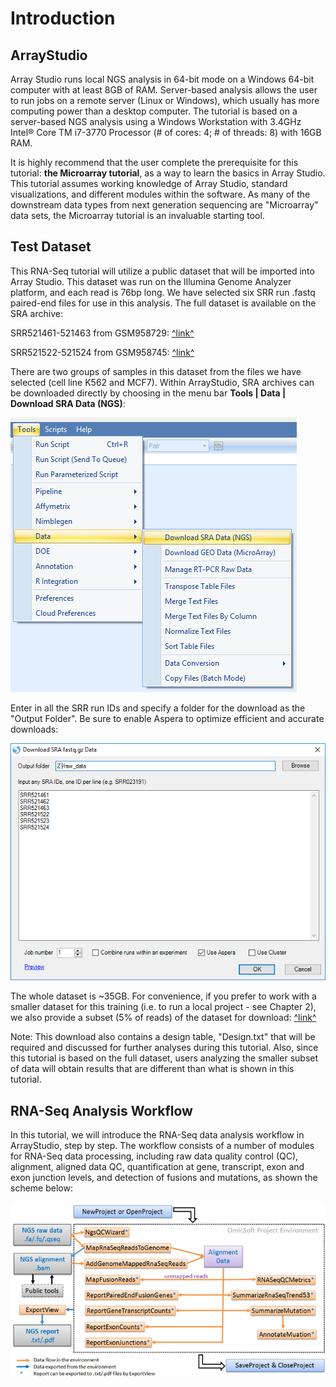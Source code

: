 # Introduction

## ArrayStudio

Array Studio runs local NGS analysis in 64-bit mode on a Windows 64-bit computer with at least 8GB of RAM. Server-based analysis allows the user to run jobs on a remote server (Linux or Windows), which usually has more computing power than a desktop computer. The tutorial is based on a server-based NGS analysis using a Windows Workstation with
3.4GHz Intel® Core TM i7-3770 Processor (# of cores: 4; # of threads: 8) with 16GB RAM.

It is highly recommend that the user complete the prerequisite for this tutorial:
**the Microarray tutorial**, as a way to learn the basics in Array Studio.
This tutorial assumes working knowledge of Array Studio, standard visualizations, and different modules within the software.
As many of the downstream data types from next generation sequencing are "Microarray" data sets, the Microarray tutorial is an invaluable starting tool.

## Test Dataset

This RNA-Seq tutorial will utilize a public dataset that will be imported into Array Studio. This dataset was run on the Illumina Genome Analyzer platform, and each read is 76bp long. We have selected six SRR run .fastq paired-end files for use in this analysis. The full dataset is available on the SRA archive:

SRR521461-521463 from GSM958729:
[^link^](http://www.ncbi.nlm.nih.gov/sra/?term=GSM958729 )

SRR521522-521524 from
GSM958745:
[^link^](http://www.ncbi.nlm.nih.gov/sra/?term=GSM958745 )

There are two groups of samples in this dataset from the files we have selected (cell line K562 and MCF7). Within ArrayStudio, SRA archives can be downloaded directly by choosing in the menu bar **Tools | Data | Download SRA Data (NGS)**:

![SRA_download_png](images/SRA_download.png)

Enter in all the SRR run IDs and specify a folder for the download as the "Output Folder". Be sure to enable Aspera to optimize efficient and accurate downloads:

![SRA_download_2_2017_06_14_png](images/SRA_download_2_2017_06_14.png)

The whole dataset is ~35GB. For convenience, if you prefer to work with a smaller dataset for this training (i.e. to run a local project - see Chapter 2), we also provide a subset (5% of reads) of the dataset for download:
[^link^](http://omicsoft.com/downloads/data/tutorial/RNASeq.zip )

Note:
This download also contains a design table, "Design.txt" that will be required and discussed for further analyses during this tutorial.  Also, since this tutorial is based on the full dataset, users analyzing the smaller subset of data will obtain results that are different than what is shown in this tutorial.

## RNA-Seq Analysis Workflow

In this tutorial, we will introduce the RNA-Seq data analysis workflow in ArrayStudio, step by step. The workflow consists of a number of modules for RNA-Seq data processing, including raw data quality control (QC), alignment, aligned data QC, quantification at gene, transcript, exon and exon junction levels, and detection of fusions and mutations, as shown the scheme below:

![NewImage_1_png](images/201510-1.png)

